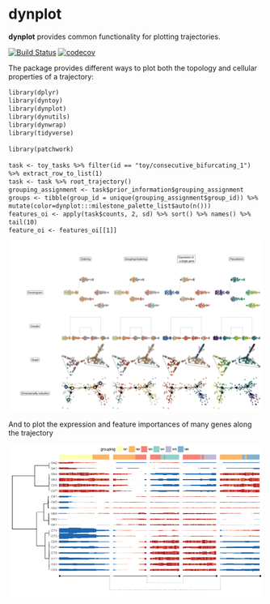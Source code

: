 <!-- README.md is generated from README.Rmd. Please edit that file -->
dynplot
=======

**dynplot** provides common functionality for plotting trajectories.

[![Build
Status](https://travis-ci.org/dynverse/dynplot.svg)](https://travis-ci.org/dynverse/dynplot)
[![codecov](https://codecov.io/gh/dynverse/dynplot/branch/master/graph/badge.svg)](https://codecov.io/gh/dynverse/dynplot)

The package provides different ways to plot both the topology and
cellular properties of a trajectory:

    library(dplyr)
    library(dyntoy)
    library(dynplot)
    library(dynutils)
    library(dynwrap)
    library(tidyverse)

    library(patchwork)

    task <- toy_tasks %>% filter(id == "toy/consecutive_bifurcating_1") %>% extract_row_to_list(1)
    task <- task %>% root_trajectory()
    grouping_assignment <- task$prior_information$grouping_assignment
    groups <- tibble(group_id = unique(grouping_assignment$group_id)) %>% mutate(color=dynplot:::milestone_palette_list$auto(n()))
    features_oi <- apply(task$counts, 2, sd) %>% sort() %>% names() %>% tail(10)
    feature_oi <- features_oi[[1]]

![](.readme_files/cells-1.png)

And to plot the expression and feature importances of many genes along
the trajectory

![](.readme_files/heatmap-1.png)
